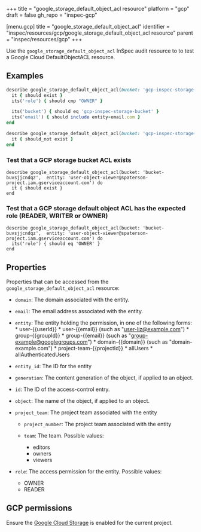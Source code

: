 +++
title = "google_storage_default_object_acl resource"
platform = "gcp"
draft = false
gh_repo = "inspec-gcp"

[menu.gcp]
title = "google_storage_default_object_acl"
identifier = "inspec/resources/gcp/google_storage_default_object_acl resource"
parent = "inspec/resources/gcp"
+++

Use the `google_storage_default_object_acl` InSpec audit resource to to test a Google Cloud DefaultObjectACL resource.

## Examples

```ruby
describe google_storage_default_object_acl(bucket: 'gcp-inspec-storage-bucket', entity: user-email) do
  it { should exist }
  its('role') { should cmp "OWNER" }

  its('bucket') { should eq 'gcp-inspec-storage-bucket' }
  its('email') { should include entity-email.com }
end

describe google_storage_default_object_acl(bucket: 'gcp-inspec-storage-bucket', entity: "allUsers") do
  it { should_not exist }
end
```

### Test that a GCP storage bucket ACL exists

    describe google_storage_default_object_acl(bucket: 'bucket-buvsjjcndqz',  entity: 'user-object-viewer@spaterson-project.iam.gserviceaccount.com') do
      it { should exist }
    end

### Test that a GCP storage default object ACL has the expected role (READER, WRITER or OWNER)

    describe google_storage_default_object_acl(bucket: 'bucket-buvsjjcndqz',  entity: 'user-object-viewer@spaterson-project.iam.gserviceaccount.com') do
      its('role') { should eq 'OWNER' }
    end

## Properties

Properties that can be accessed from the `google_storage_default_object_acl` resource:


  * `domain`: The domain associated with the entity.

  * `email`: The email address associated with the entity.

  * `entity`: The entity holding the permission, in one of the following forms:   * user-{{userId}}   * user-{{email}} (such as "user-liz@example.com")   * group-{{groupId}}   * group-{{email}} (such as "group-example@googlegroups.com")   * domain-{{domain}} (such as "domain-example.com")   * project-team-{{projectId}}   * allUsers   * allAuthenticatedUsers

  * `entity_id`: The ID for the entity

  * `generation`: The content generation of the object, if applied to an object.

  * `id`: The ID of the access-control entry.

  * `object`: The name of the object, if applied to an object.

  * `project_team`: The project team associated with the entity

    * `project_number`: The project team associated with the entity

    * `team`: The team.
    Possible values:
      * editors
      * owners
      * viewers

  * `role`: The access permission for the entity.
  Possible values:
    * OWNER
    * READER


## GCP permissions

Ensure the [Google Cloud Storage](https://console.cloud.google.com/apis/library/storage-component.googleapis.com/) is enabled for the current project.
